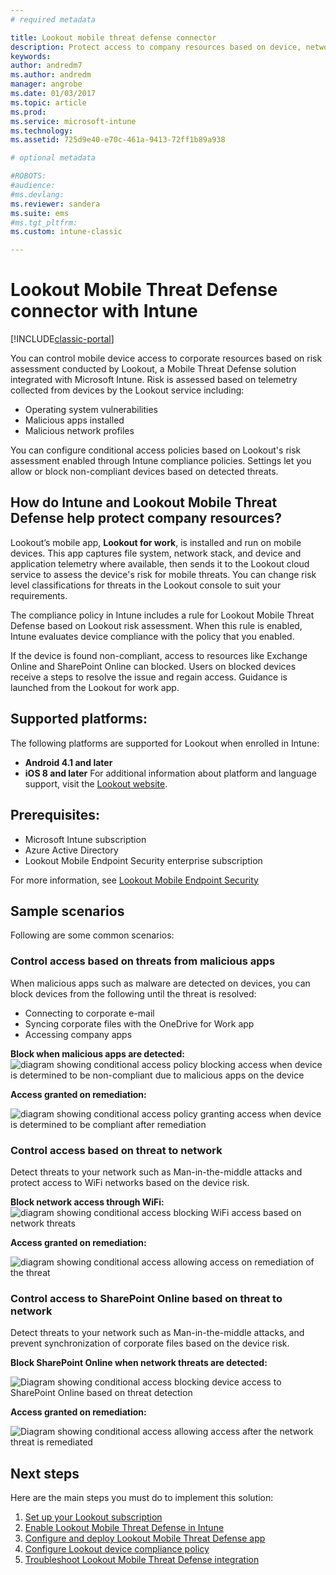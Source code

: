 ```yaml
---
# required metadata

title: Lookout mobile threat defense connector 
description: Protect access to company resources based on device, network and application risk with the Lookout Mobile Threat Defense connector and Intune.
keywords:
author: andredm7
ms.author: andredm
manager: angrobe
ms.date: 01/03/2017
ms.topic: article
ms.prod:
ms.service: microsoft-intune
ms.technology:
ms.assetid: 725d9e40-e70c-461a-9413-72ff1b89a938

# optional metadata

#ROBOTS:
#audience:
#ms.devlang:
ms.reviewer: sandera
ms.suite: ems
#ms.tgt_pltfrm:
ms.custom: intune-classic

---
```


# Lookout Mobile Threat Defense connector with Intune

[!INCLUDE[classic-portal](../includes/classic-portal.md)]

You can control mobile device access to corporate resources based on risk assessment conducted by Lookout, a Mobile Threat Defense solution integrated with Microsoft Intune. Risk is assessed based on telemetry collected from devices by the Lookout service including:
- Operating system vulnerabilities
- Malicious apps installed
- Malicious network profiles

You can  configure conditional access policies based on Lookout's risk assessment enabled through Intune compliance policies. Settings let you allow or block non-compliant devices based on detected threats.

## How do Intune and Lookout Mobile Threat Defense help protect company resources?
Lookout’s mobile app, **Lookout for work**, is installed and run on mobile devices. This app captures file system, network stack, and device and application telemetry where available, then sends it to the Lookout cloud service to assess the device's risk for mobile threats. You can change risk level classifications for threats in the Lookout console to suit your requirements.  

The compliance policy in Intune includes a rule for Lookout Mobile Threat Defense based on Lookout risk assessment. When this rule is enabled, Intune evaluates device compliance with the policy that you enabled.

If the device is found non-compliant, access to resources like Exchange Online and SharePoint Online can blocked. Users on blocked devices receive a steps to resolve the issue and regain access. Guidance is launched from the Lookout for work app.

## Supported platforms:
The following platforms are supported for Lookout when enrolled in Intune:
* **Android 4.1 and later**
* **iOS 8 and later**
For additional information about platform and language support, visit the [Lookout website](https://personal.support.lookout.com/hc/articles/114094140253).

## Prerequisites:
* Microsoft Intune subscription
* Azure Active Directory
* Lookout Mobile Endpoint Security enterprise subscription  

For more information, see [Lookout Mobile Endpoint Security](https://www.lookout.com/products/mobile-endpoint-security)

## Sample scenarios
Following are some common scenarios:

### Control access based on threats from malicious apps
When malicious apps such as malware are detected on devices, you can block devices from the following until the threat is resolved:
* Connecting to corporate e-mail
* Syncing corporate files with the OneDrive for Work app
* Accessing company apps

**Block when malicious apps are detected:**
![diagram showing conditional access policy blocking access when device is determined to be non-compliant due to malicious apps on the device](../media/mtp/malicious-apps-blocked.png)

**Access granted on remediation:**

![diagram showing conditional access policy granting access when device is determined to be compliant after remediation](../media/mtp/malicious-apps-unblocked.png)

### Control access based on threat to network
Detect threats to your network such as Man-in-the-middle attacks and protect access to WiFi networks based on the device risk.

**Block network access through WiFi:**
![diagram showing conditional access blocking WiFi access based on network threats](../media/mtp/network-wifi-blocked.png)

**Access granted on remediation:**

![diagram showing conditional access allowing access on remediation of the threat](../media/mtp/network-wifi-unblocked.png)
### Control access to SharePoint Online based on threat to network

Detect threats to your network such as Man-in-the-middle attacks, and prevent synchronization of corporate files based on the device risk.

**Block SharePoint Online when network threats are detected:**

![Diagram showing conditional access blocking device access to SharePoint Online based on threat detection](../media/mtp/network-spo-blocked.png)


**Access granted on remediation:**

![Diagram showing conditional access allowing access after the network threat is remediated](../media/mtp/network-spo-unblocked.png)

## Next steps
Here are the main steps you must do to implement this solution:
1.	[Set up your Lookout subscription](setup-your-lookout-mtd-subscription.md)
2.	[Enable Lookout Mobile Threat Defense in Intune](enable-lookout-mtd-connection.md)
3.  [Configure and deploy Lookout Mobile Threat Defense app](configure-deploy-lookout-for-work-app.md)
4.	[Configure Lookout device compliance policy](create-lookout-device-compliance-policy.md)
5.	[Troubleshoot Lookout Mobile Threat Defense integration](/intune-classic/troubleshoot/device-threat-protection-troubleshooting)
